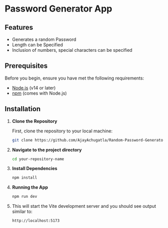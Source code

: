 # Password Generator App

## Features
 - Generates a random Password
 - Length can be Specified
- Inclusion of numbers, special characters can be specified

## Prerequisites
Before you begin, ensure you have met the following requirements:
- [Node.js](https://nodejs.org/) (v14 or later)
- [npm](https://www.npmjs.com/) (comes with Node.js)

## Installation

1. **Clone the Repository**

   First, clone the repository to your local machine:

   ```bash
   git clone https://github.com/AjayAchugatla/Random-Password-Generator.git
2. **Navigate to the project directory**


   ```bash
   cd your-repository-name
3. **Install Dependencies**


   ```bash
   npm install
4. **Running the App**


   ```bash
   npm run dev
5. This will start the Vite development server and you should see output similar to:

   ```arduino
   http://localhost:5173
